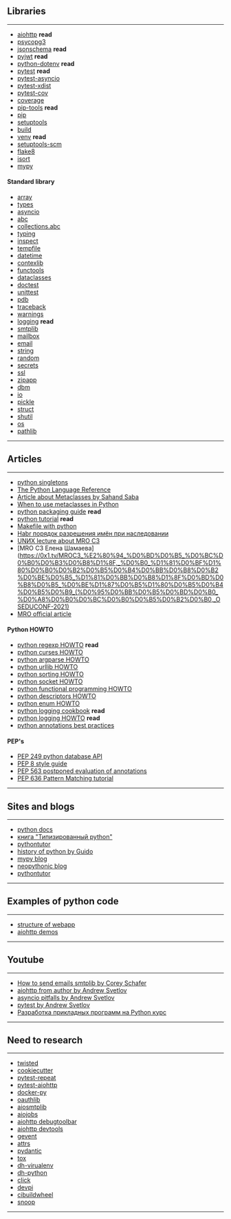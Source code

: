 ## Libraries
---
- [aiohttp](https://docs.aiohttp.org/en/stable/index.html) **read**
- [psycopg3](https://www.psycopg.org/psycopg3/docs/)
- [jsonschema](https://python-jsonschema.readthedocs.io/en/stable/) **read**
- [pyjwt](https://pyjwt.readthedocs.io/en/latest/) **read**
- [python-dotenv](https://saurabh-kumar.com/python-dotenv/) **read**
- [pytest](https://docs.pytest.org/en/stable/contents.html) **read**
- [pytest-asyncio](https://pytest-asyncio.readthedocs.io/en/latest/index.html)
- [pytest-xdist](https://pytest-xdist.readthedocs.io/en/stable/)
- [pytest-cov](https://pytest-cov.readthedocs.io/en/latest/)
- [coverage](https://coverage.readthedocs.io/en/latest/)
- [pip-tools](https://pip-tools.readthedocs.io/en/latest/) **read**
- [pip](https://pip.pypa.io/en/stable/installation/)
- [setuptools](https://setuptools.pypa.io/en/latest/setuptools.html)
- [build](https://build.pypa.io/en/stable/index.html)
- [venv](https://docs.python.org/3/library/venv.html) **read**
- [setuptools-scm](https://setuptools-scm.readthedocs.io/en/latest/)
- [flake8](https://github.com/PyCQA/flake8)
- [isort](https://pycqa.github.io/isort/)
- [mypy](https://mypy.readthedocs.io/en/latest/)

#### Standard library
- [array](https://docs.python.org/3/library/array.html)
- [types](https://docs.python.org/3/library/types.html)
- [asyncio](https://docs.python.org/3/library/asyncio.html)
- [abc](https://docs.python.org/3/library/abc.html)
- [collections.abc](https://docs.python.org/3/library/collections.abc.html)
- [typing](https://docs.python.org/3/library/typing.html)
- [inspect](https://docs.python.org/3/library/inspect.html)
- [tempfile](https://docs.python.org/3/library/tempfile.html)
- [datetime](https://docs.python.org/3/library/datetime.html)
- [contexlib](https://docs.python.org/3/library/contextlib.html)
- [functools](https://docs.python.org/3/library/functools.html)
- [dataclasses](https://docs.python.org/3/library/dataclasses.html)
- [doctest](https://docs.python.org/3/library/doctest.html)
- [unittest](https://docs.python.org/3/library/unittest.html)
- [pdb](https://docs.python.org/3/library/pdb.html)
- [traceback](https://docs.python.org/3/library/traceback.html)
- [warnings](https://docs.python.org/3/library/warnings.html#module-warnings)
- [logging](https://docs.python.org/3/library/logging.html?highlight=logging) **read**
- [smtplib](https://docs.python.org/3/library/smtplib.html)
- [mailbox](https://docs.python.org/3/library/mailbox.html)
- [email](https://docs.python.org/3/library/email.html)
- [string](https://docs.python.org/3/library/string.html)
- [random](https://docs.python.org/3/library/random.html)
- [secrets](https://docs.python.org/3/library/secrets.html)
- [ssl](https://docs.python.org/3/library/ssl.html)
- [zipapp](https://docs.python.org/3/library/zipapp.html)
- [dbm](https://docs.python.org/3/library/dbm.html)
- [io](https://docs.python.org/3/library/io.html)
- [pickle](https://docs.python.org/3/library/pickle.html)
- [struct](https://docs.python.org/3/library/struct.html)
- [shutil](https://docs.python.org/3/library/shutil.html)
- [os](https://docs.python.org/3/library/os.html)
- [pathlib](https://docs.python.org/3/library/pathlib.html)
---

## Articles
---
- [python singletons](https://webdevblog.ru/realizaciya-shablona-singleton-v-python/)
- [The Python Language Reference](https://docs.python.org/3/reference/index.html)
- [Article about Metaclasses by Sahand Saba](https://sahandsaba.com/python-classes-metaclasses.html)
- [When to use metaclasses in Python](https://breadcrumbscollector.tech/when-to-use-metaclasses-in-python-5-interesting-use-cases/)
- [python packaging guide](https://packaging.python.org/en/latest/) **read**
- [python tutorial](https://docs.python.org/3/tutorial/index.html) **read**
- [Makefile with python](https://blog.horejsek.com/makefile-with-python/)
- [Habr порядок разрешения имён при наследовании](https://habr.com/ru/articles/62203/)
- [UNИX lecture about MRO C3](https://uneex.org/LecturesCMC/PythonIntro2022/09_InheritanceExceptions)
- [MRO C3 Елена Шамаева](https://0x1.tv/MROC3_%E2%80%94_%D0%BD%D0%B5_%D0%BC%D0%B0%D0%B3%D0%B8%D1%8F,_%D0%B0_%D1%81%D0%BF%D1%80%D0%B0%D0%B2%D0%B5%D0%B4%D0%BB%D0%B8%D0%B2%D0%BE%D0%B5_%D1%81%D0%BB%D0%B8%D1%8F%D0%BD%D0%B8%D0%B5_%D0%BE%D1%87%D0%B5%D1%80%D0%B5%D0%B4%D0%B5%D0%B9_(%D0%95%D0%BB%D0%B5%D0%BD%D0%B0_%D0%A8%D0%B0%D0%BC%D0%B0%D0%B5%D0%B2%D0%B0,_OSEDUCONF-2021)
- [MRO official article](https://www.python.org/download/releases/2.3/mro/)

#### Python HOWTO
- [python regexp HOWTO](https://docs.python.org/3/howto/regex.html) **read**
- [python curses HOWTO](https://docs.python.org/3/howto/curses.html)
- [python argparse HOWTO](https://docs.python.org/3/howto/argparse.html)
- [python urllib HOWTO](https://docs.python.org/3/howto/urllib2.html)
- [python sorting HOWTO](https://docs.python.org/3/howto/sorting.html)
- [python socket HOWTO](https://docs.python.org/3/howto/sockets.html)
- [python functional programming HOWTO](https://docs.python.org/3/howto/functional.html)
- [python descriptors HOWTO](https://docs.python.org/3/howto/descriptor.html)
- [python enum HOWTO](https://docs.python.org/3/howto/enum.html)
- [python logging cookbook](https://docs.python.org/3/howto/logging-cookbook.html) **read**
- [python logging HOWTO](https://docs.python.org/3/howto/logging.html) **read**
- [python annotations best practices](https://docs.python.org/3/howto/annotations.html)

#### PEP's
- [PEP 249 python database API](https://peps.python.org/pep-0249/)
- [PEP 8 style guide](https://peps.python.org/pep-0008/)
- [PEP 563 postponed evaluation of annotations](https://peps.python.org/pep-0563/)
- [PEP 636 Pattern Matching tutorial](https://peps.python.org/pep-0636/)
---

## Sites and blogs
---
- [python docs](https://docs.python.org/3/)
- [книга "Типизированный python"](https://to.digital/typed-python/intro/intro.html)
- [pythontutor](https://pythontutor.com/python-compiler.html#mode=edit)
- [history of python by Guido](https://python-history.blogspot.com/)
- [mypy blog](https://mypy-lang.blogspot.com/)
- [neopythonic blog](https://neopythonic.blogspot.com/)
- [pythontutor](https://pythontutor.com/python-compiler.html#mode=edit)
---

## Examples of python code
---
- [structure of webapp](https://github.com/horejsek/python-webapp-example)
- [aiohttp demos](https://github.com/aio-libs/aiohttp-demos)
---

## Youtube
---
- [How to send emails smtplib by Corey Schafer](https://www.youtube.com/watch?v=JRCJ6RtE3xU)
- [aiohttp from author by Andrew Svetlov](https://www.youtube.com/watch?v=5NrnBu1vcKo)
- [asyncio pitfalls by Andrew Svetlov](https://www.youtube.com/watch?v=GLN_xo4Awcc)
- [pytest by Andrew Svetlov](https://www.youtube.com/watch?v=7KgihdKTWY4)
- [Разработка прикладных программ на Python курс](https://uneex.org/LecturesCMC/PythonDevelopment2015)
---

## Need to research
---
- [twisted](https://twisted.org/)
- [cookiecutter](https://github.com/cookiecutter/cookiecutter)
- [pytest-repeat](https://github.com/pytest-dev/pytest-repeat)
- [pytest-aiohttp](https://github.com/aio-libs/pytest-aiohttp/)
- [docker-py](https://docker-py.readthedocs.io/en/stable/)
- [oauthlib](https://oauthlib.readthedocs.io/en/latest/)
- [aiosmtplib](https://aiosmtplib.readthedocs.io/en/stable/)
- [aiojobs](https://aiojobs.readthedocs.io/en/latest/index.html)
- [aiohttp debugtoolbar](https://github.com/aio-libs/aiohttp-debugtoolbar)
- [aiohttp devtools](https://github.com/aio-libs/aiohttp-devtools)
- [gevent](https://www.gevent.org/)
- [attrs](https://www.attrs.org/en/stable/index.html)
- [pydantic](https://docs.pydantic.dev/latest/)
- [tox](https://tox.wiki/en/latest/index.html)
- [dh-virualenv](https://dh-virtualenv.readthedocs.io/en/latest/)
- [dh-python](https://debian-python.readthedocs.io/en/latest/dh_python.html)
- [click](https://click.palletsprojects.com/en/8.1.x/)
- [devpi](https://devpi.net/docs/devpi/devpi/latest/+doc/index.html)
- [cibuildwheel](https://cibuildwheel.readthedocs.io/en/stable/)
- [snoop](https://github.com/snooppr/snoop)
---
